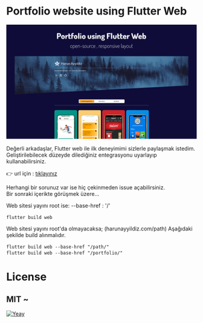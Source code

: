 # Portfolio website using Flutter Web

<img src="https://raw.githubusercontent.com/harunayyildiz/flutter_portfolio/main/assets/images/portfolio_web_site.png" alt="cover"  />

Değerli arkadaşlar, Flutter web ile ilk deneyimimi sizlerle paylaşmak istedim.
<br>
Geliştirilebilecek düzeyde dilediğiniz entegrasyonu uyarlayıp kullanabilirsiniz.

:point_right: url için : [tıklayınız](https://harunayyildiz.com/portfolio/)


Herhangi bir sorunuz var ise hiç çekinmeden issue açabilirsiniz.
<br>
Bir sonraki içerikte görüşmek üzere... 


Web sitesi yayını root ise: --base-href : '/'
```
flutter build web
```

Web sitesi yayını root'da olmayacaksa; (harunayyildiz.com/path)
Aşağıdaki şekilde build alınmalıdır.

```
flutter build web --base-href "/path/"
flutter build web --base-href "/portfolio/"
```

# License 
## MIT ~
<p><a target="_blank" rel="noopener noreferrer" href="https://camo.githubusercontent.com/4b8724b99a8519c22d968e1e441f3623f645adb89e7dde5fd467f679da96ae69/68747470733a2f2f6d65646961312e67697068792e636f6d2f6d656469612f5a486a53587a526b55575457452f3230302e676966"><img src="https://camo.githubusercontent.com/4b8724b99a8519c22d968e1e441f3623f645adb89e7dde5fd467f679da96ae69/68747470733a2f2f6d65646961312e67697068792e636f6d2f6d656469612f5a486a53587a526b55575457452f3230302e676966" alt="Yeay" data-canonical-src="https://media1.giphy.com/media/ZHjSXzRkUWTWE/200.gif" style="max-width:100%;"></a></p>

